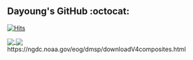 ## Dayoung's GitHub :octocat:
[![Hits](https://hits.seeyoufarm.com/api/count/incr/badge.svg?url=https%3A%2F%2Fgithub.com%2Farittung&count_bg=%23EA2C62&title_bg=%23000000&icon=&icon_color=%23E7E7E7&title=hits&edge_flat=false)](https://hits.seeyoufarm.com)<br>

<a href = "https://github.com/arittung/github-readme-stats">
  <img align ="center" src = "https://github-readme-stats.vercel.app/api?username=arittung&count_private=true&theme=buefy&show_icons=true&hide=prs"/>
</a>
<a href = "https://github.com/arittung/github-readme-stats">
   <img align = "center" src ="https://github-readme-stats.vercel.app/api/top-langs/?username=arittung&layout=compact"/>
</a>
<br>
https://ngdc.noaa.gov/eog/dmsp/downloadV4composites.html


<!--
**arittung/arittung** is a ✨ _special_ ✨ repository because its `README.md` (this file) appears on your GitHub profile.

Here are some ideas to get you started:

- 🔭 I’m currently working on ...
- 🌱 I’m currently learning ...
- 👯 I’m looking to collaborate on ...
- 🤔 I’m looking for help with ...
- 💬 Ask me about ...
- 📫 How to reach me: ...
- 😄 Pronouns: ...
- ⚡ Fun fact: ...
-->



